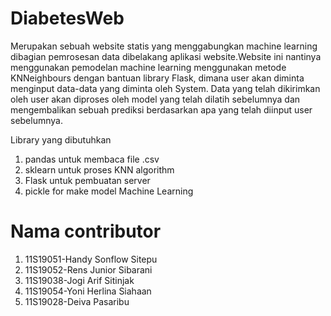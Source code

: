 # DiabetesWeb
Merupakan sebuah website statis yang menggabungkan machine learning dibagian pemrosesan data dibelakang aplikasi website.Website ini nantinya menggunakan pemodelan machine learning menggunakan metode KNNeighbours dengan bantuan library Flask, dimana user akan diminta menginput data-data yang diminta oleh System. Data yang telah dikirimkan oleh user akan diproses oleh model yang telah dilatih sebelumnya dan mengembalikan sebuah prediksi berdasarkan apa yang telah diinput user sebelumnya.

Library yang dibutuhkan
1. pandas untuk membaca file .csv
2. sklearn untuk proses KNN algorithm
3. Flask untuk pembuatan server
4. pickle for make model Machine Learning
 
# Nama contributor
1. 11S19051-Handy Sonflow Sitepu
2. 11S19052-Rens Junior Sibarani
3. 11S19038-Jogi Arif Sitinjak
4. 11S19054-Yoni Herlina Siahaan
5. 11S19028-Deiva Pasaribu
